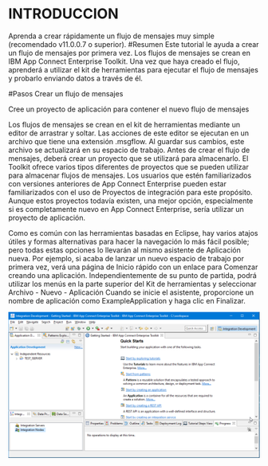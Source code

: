 # INTRODUCCION
Aprenda a crear rápidamente un flujo de mensajes muy simple (recomendado v11.0.0.7 o superior).
#Resumen
Este tutorial le ayuda a crear un flujo de mensajes por primera vez. Los flujos de mensajes se crean en IBM App Connect Enterprise Toolkit.
Una vez que haya creado el flujo, aprenderá a utilizar el kit de herramientas para ejecutar el flujo de mensajes y probarlo enviando datos a través de él.

#Pasos
Crear un flujo de mensajes

Cree un proyecto de aplicación para contener el nuevo flujo de mensajes

Los flujos de mensajes se crean en el kit de herramientas mediante un editor de arrastrar y soltar. Las acciones de este editor se ejecutan en un archivo que tiene una extensión .msgflow. Al guardar sus cambios, este archivo se actualizará en su espacio de trabajo. Antes de crear el flujo de mensajes, deberá crear un proyecto que se utilizará para almacenarlo. El Toolkit ofrece varios tipos diferentes de proyectos que se pueden utilizar para almacenar flujos de mensajes. Los usuarios que estén familiarizados con versiones anteriores de App Connect Enterprise pueden estar familiarizados con el uso de Proyectos de integración para este propósito. Aunque estos proyectos todavía existen, una mejor opción, especialmente si es completamente nuevo en App Connect Enterprise, sería utilizar un proyecto de aplicación.

Como es común con las herramientas basadas en Eclipse, hay varios atajos útiles y formas alternativas para hacer la navegación lo más fácil posible; pero todas estas opciones lo llevarán al mismo asistente de Aplicación nueva. Por ejemplo, si acaba de lanzar un nuevo espacio de trabajo por primera vez, verá una página de Inicio rápido con un enlace para Comenzar creando una aplicación. Independientemente de su punto de partida, podrá utilizar los menús en la parte superior del Kit de herramientas y seleccionar Archivo - Nuevo - Aplicación
Cuando se inicie el asistente, proporcione un nombre de aplicación como ExampleApplication y haga clic en Finalizar.



![Preview](https://github.com/crlsquilumba/Tutoriales-App-Connect-Enterprise/blob/main/Introducci%C3%B3n%20a%20ACEv11%20Creaci%C3%B3n%20de%20un%20flujo%20de%20mensajes%20sencillo/imagen1.png)
